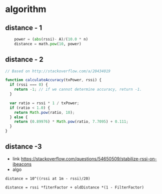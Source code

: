 # algorithm


## distance - 1
```python
    power = (abs(rssi)- A)/(10.0 * n)
    distance = math.pow(10, power)
```

## distance - 2
```javascript
// Based on http://stackoverflow.com/a/20434019

function calculateAccuracy(txPower, rssi) {
  if (rssi === 0) {
    return -1; // if we cannot determine accuracy, return -1.
  }

  var ratio = rssi * 1 / txPower;
  if (ratio < 1.0) {
    return Math.pow(ratio, 10);
  } else {
    return (0.89976) * Math.pow(ratio, 7.7095) + 0.111;
  }
}
```

## distance -3
* link https://stackoverflow.com/questions/54650509/stabilize-rssi-on-ibeacons
* algo
```code
distance = 10^((rssi at 1m - rssi)/20)

distance = rssi *fiterFactor + oldDistance *(1 - FilterFactor)
```

